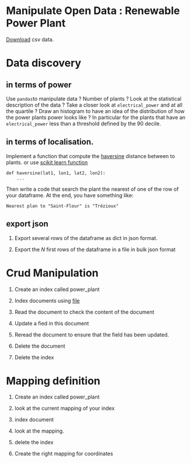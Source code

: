 # Manipulate Open Data : Renewable Power Plant

 [Download](https://data.open-power-system-data.org/renewable_power_plants/2020-08-25) csv data. 

# Data discovery

## in terms of power

Use `pandas`to manipulate data ? Number of plants ? Look at the statistical description of the data ? 
Take a closer look at `electrical_power` and at all the quartile ? 
Draw an histogram to have an idea of the distribution of how the power plants power looks like ? 
In particular for the plants that have an `electrical_power` less than a threshold defined by the 90 decile.  

## in terms of localisation.

Implement a function that compute the [haversine](https://fr.wikipedia.org/wiki/Formule_de_haversine) distance between to plants.
or use [scikit learn function](https://scikit-learn.org/1.6/modules/generated/sklearn.metrics.pairwise.haversine_distances.html) 

```
def haversine(lat1, lon1, lat2, lon2):
    ...
```

Then write a code that search the plant the nearest of one of the row of your dataframe.
At the end, you have something like:

```
Nearest plan to "Saint-Flour" is "Trézioux"
```

## export json

1. <a id='json_one'></a>Export several rows of the dataframe as dict in json format. 

1. Export the $N$ first rows of the dataframe in a file in bulk json format 

# Crud Manipulation

1. Create an index called power_plant

1. Index documents using [file](#json_one) 

1. Read the document to check the content of the document

1. Update a fied in this document

1. Reread the document to ensure that the field has been updated.

1. Delete the document

1. Delete the index

# Mapping definition

1. Create an index called power_plant

1. look at the current mapping of your index

1. index document

1. look at the mapping.

1. delete the index

1. Create the right mapping for coordinates
